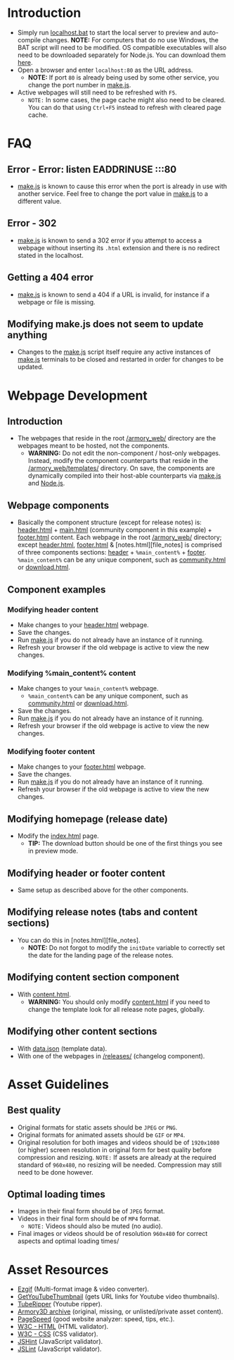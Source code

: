 [website_armory3d]: https://armory3d.org
[website_ezgif]: https://ezgif.com
[website_get_youtube_thumbnail]: https://www.get-youtube-thumbnail.com
[website_github_pages]: https://pages.github.com
[website_pagespeed]: https://pagespeed.web.dev
[website_nodejs]: https://nodejs.org
[website_nodejs_docs]: https://nodejs.org/docs/latest/api/fs.html#fs_caveats
[website_tuberipper]: https://tuberipper.com
[file_community]: https://github.com/armory3d/armory_web/blob/main/templates/community.html
[file_content]: https://github.com/armory3d/armory_web/templates/changelogs/content.html
[file_data]: https://github.com/armory3d/armory_web/templates/changelogs/data.json
[file_download]: https://github.com/armory3d/armory_web/blob/main/templates/download.html
[file_footer]: https://github.com/armory3d/armory_web/blob/main/templates/footer.html
[file_header]: https://github.com/armory3d/armory_web/blob/main/templates/header.html
[file_index]: https://github.com/armory3d/armory_web/blob/main/templates/index.html
[file_localhost]: https://github.com/armory3d/armory_web/blob/main/localhost.bat
[file_makejs]: https://github.com/armory3d/armory_web/blob/main/make.js
[file_releases]: https://github.com/armory3d/armory_web/blob/main/templates/changelogs/releases
[directory_templates]: https://github.com/armory3d/armory_web/tree/main/templates
[directory_armory_archive]: https://github.com/armoury3d
[directory_armory_web]: https://github.com/armory3d/armory_web
[directory_armory_web_templates]: https://github.com/armory3d/armory_web/templates
[directory_armsdk]: https://github.com/armory3d/armsdk
[directory_jshint]: https://jshint.com
[directory_jslint]: https://jslint.com
[directory_releases]: https://github.com/armory3d/armory_web/templates/changelogs/releases
[directory_tuberipper]: https://tuberipper.com
[directory_w3c_html]: https://validator.w3.org
[directory_w3c_css]: https://jigsaw.w3.org/css-validator
[directory_nodejs]: https://github.com/armory3d/nodejs_bin
# Introduction
* Simply run [localhost.bat][file_localhost] to start the local server to preview and auto-compile changes. **NOTE:** For computers that do no use Windows, the BAT script will need to be modified. OS compatible executables will also need to be downloaded separately for Node.js. You can download them [here][website_nodejs].
* Open a browser and enter `localhost:80` as the URL address.
  * **NOTE:** If port `80` is already being used by some other service, you change the port number in [make.js][file_makejs].
* Active webpages will still need to be refreshed with `F5`.
  * `NOTE:` In some cases, the page cache might also need to be cleared. You can do that using `Ctrl+F5` instead to refresh with cleared page cache.
# FAQ
## Error - Error: listen EADDRINUSE :::80
* [make.js][file_makejs] is known to cause this error when the port is already in use with another service. Feel free to change the port value in [make.js][file_makejs] to a different value.
## Error - 302
* [make.js][file_makejs] is known to send a 302 error if you attempt to access a webpage without inserting its `.html` extension and there is no redirect stated in the localhost.
## Getting a 404 error
* [make.js][file_makejs] is known to send a 404 if a URL is invalid, for instance if a webpage or file is missing.
## Modifying make.js does not seem to update anything
* Changes to the [make.js][file_makejs] script itself require any active instances of [make.js][file_makejs] terminals to be closed and restarted in order for changes to be updated.
# Webpage Development
## Introduction
* The webpages that reside in the root [/armory_web/][directory_armory_web] directory are the webpages meant to be hosted, not the components.
  * **WARNING:** Do not edit the non-component / host-only webpages. Instead, modify the component counterparts that reside in the [/armory_web/templates/][directory_armory_web_templates] directory. On save, the components are dynamically compiled into their host-able counterparts via [make.js][file_makejs] and [Node.js][website_nodejs].
## Webpage components
* Basically the component structure (except for release notes) is: [header.html][file_header] + [main.html][file_community] (community component in this example) + [footer.html][file_footer] content. Each webpage in the root [/armory_web/][directory_armory_web] directory; except [header.html][file_header], [footer.html][file_footer] & [notes.html][file_notes] is comprised of three components sections: [header][file_header] + `%main_content%` + [footer][file_footer]. `%main_content%` can be any unique component, such as [community.html][file_community] or [download.html][file_download].
## Component examples
### Modifying header content
* Make changes to your [header.html][file_header] webpage.
* Save the changes.
* Run [make.js][file_makejs] if you do not already have an instance of it running.
* Refresh your browser if the old webpage is active to view the new changes.
### Modifying %main_content% content
* Make changes to your `%main_content%` webpage.
  * `%main_content%` can be any unique component, such as [community.html][file_community] or [download.html][file_download].
* Save the changes.
* Run [make.js][file_makejs] if you do not already have an instance of it running.
* Refresh your browser if the old webpage is active to view the new changes.
### Modifying footer content
* Make changes to your [footer.html][file_footer] webpage.
* Save the changes.
* Run [make.js][file_makejs] if you do not already have an instance of it running.
* Refresh your browser if the old webpage is active to view the new changes.
## Modifying homepage (release date)
* Modify the [index.html][file_index] page.
  * **TIP:** The download button should be one of the first things you see in preview mode.
## Modifying header or footer content
* Same setup as described above for the other components.
## Modifying release notes (tabs and content sections)
* You can do this in [notes.html][file_notes].
  * **NOTE:** Do not forgot to modify the `initDate` variable to correctly set the date for the landing page of the release notes.
## Modifying content section component
* With [content.html][file_content].
  * **WARNING:** You should only modify [content.html][file_content] if you need to change the template look for all release note pages, globally.
## Modifying other content sections
* With [data.json][file_data] (template data).
* With one of the webpages in [/releases/][directory_releases] (changelog component).
# Asset Guidelines
## Best quality
  * Original formats for static assets should be `JPEG` or `PNG`.
  * Original formats for animated assets should be `GIF` or `MP4`.
  * Original resolution for both images and videos should be of `1920x1080` (or higher) screen resolution in original form for best quality before compression and resizing. `NOTE:` If assets are already at the required standard of `960x480`, no resizing will be needed. Compression may still need to be done however.
## Optimal loading times
 * Images in their final form should be of `JPEG` format.
 * Videos in their final form should be of `MP4` format.
    * `NOTE:` Videos should also be muted (no audio).
 * Final images or videos should be of resolution `960x480` for correct aspects and optimal loading times/
# Asset Resources
* [Ezgif][website_ezgif] (Multi-format image & video converter).
* [GetYouTubeThumbnail][website_get_youtube_thumbnail] (gets URL links for Youtube video thumbnails).
* [TubeRipper][website_tuberipper] (Youtube ripper).
* [Armory3D archive][directory_armory_archive] (original, missing, or unlisted/private asset content).
* [PageSpeed][website_pagespeed] (good website analyzer: speed, tips, etc.).
* [W3C - HTML][directory_w3c_html] (HTML validator).
* [W3C - CSS][directory_w3c_css] (CSS validator).
* [JSHint][directory_jshint] (JavaScript validator).
* [JSLint][directory_jslint] (JavaScript validator).
